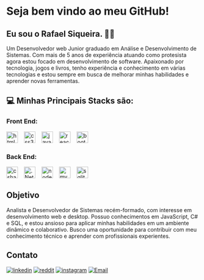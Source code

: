 # Seja bem vindo ao meu GitHub! 

## Eu sou o Rafael Siqueira. ✌🏽
Um Desenvolvedor web Junior graduado em Análise e Desenvolvimento de Sistemas. Com mais de 5 anos de experiência atuando como protesista agora estou focado em desenvolvimento de software. Apaixonado por tecnologia, jogos e livros, tenho experiência e conhecimento em várias tecnologias e estou sempre em busca de melhorar minhas habilidades e aprender novas ferramentas.


## 💻 Minhas Principais Stacks são:

### Front End: 

<div align="left">
  <img src="https://cdn.jsdelivr.net/gh/devicons/devicon/icons/html5/html5-original.svg" height="30" alt="html5 logo" style="display:inline-block; margin-right:12px;" />
  <img src="https://cdn.jsdelivr.net/gh/devicons/devicon/icons/css3/css3-original.svg" height="30" alt="css3 logo" style="display:inline-block; margin-right:12px;" />
  <img src="https://cdn.jsdelivr.net/gh/devicons/devicon/icons/javascript/javascript-original.svg" height="30" alt="javascript logo" style="display:inline-block; margin-right:12px;" />
  <img src="https://cdn.jsdelivr.net/gh/devicons/devicon/icons/react/react-original.svg" height="30" alt="react logo" style="display:inline-block; margin-right:12px;" />
  <img src="https://cdn.jsdelivr.net/gh/devicons/devicon/icons/bootstrap/bootstrap-original.svg" height="30" alt="bootstrap logo" style="display:inline-block; margin-right:12px;" />
</div> 

### Back End:

<div align="left"> 
  <img src="https://cdn.jsdelivr.net/gh/devicons/devicon/icons/csharp/csharp-original.svg" height="30" alt="csharp logo" style="display:inline-block; margin-right:12px;" />
  <img src="https://learn.microsoft.com/pt-br/media/logos/logo_net.svg" height="30" alt=".Net logo" style="display:inline-block; margin-right:12px;" />
  <img src="https://cdn.jsdelivr.net/gh/devicons/devicon/icons/nodejs/nodejs-original.svg" height="30" alt="nodejs logo" style="display:inline-block; margin-right:12px;" />
  <img src="https://cdn.jsdelivr.net/gh/devicons/devicon/icons/mysql/mysql-original.svg" height="30" alt="mysql logo" style="display:inline-block; margin-right:12px;" />
  <img src="https://cdn.jsdelivr.net/gh/devicons/devicon/icons/sqlite/sqlite-original.svg" height="30" alt="sqlite logo" style="display:inline-block; margin-right:12px;" />
</div>


## Objetivo

Analista e Desenvolvedor de Sistemas recém-formado, com interesse em desenvolvimento web e desktop. Possuo conhecimentos em JavaScript, C# e SQL, e estou ansioso para aplicar minhas habilidades em um ambiente dinâmico e colaborativo. Busco uma oportunidade para contribuir com meu conhecimento técnico e aprender com profissionais experientes.

## Contato

[![linkedin](https://img.shields.io/badge/LinkedIn-0077B5?style=for-the-badge&logo=linkedin&logoColor=white)](https://www.linkedin.com/in/rafael-siqueira-381884153/) 
[![reddit](https://img.shields.io/badge/Reddit-FF4500?style=for-the-badge&logo=reddit&logoColor=white)](https://www.reddit.com/user/rafukka) 
[![instagram](https://img.shields.io/badge/Instagram-E4405F?style=for-the-badge&logo=instagram&logoColor=white)](https://www.instagram.com/siqueiraa98/)
[![Email](https://img.shields.io/badge/Email-red?style=for-the-badge&logo=gmail)](mailto:rafaelsiqueira.98bm@gmail.com)

